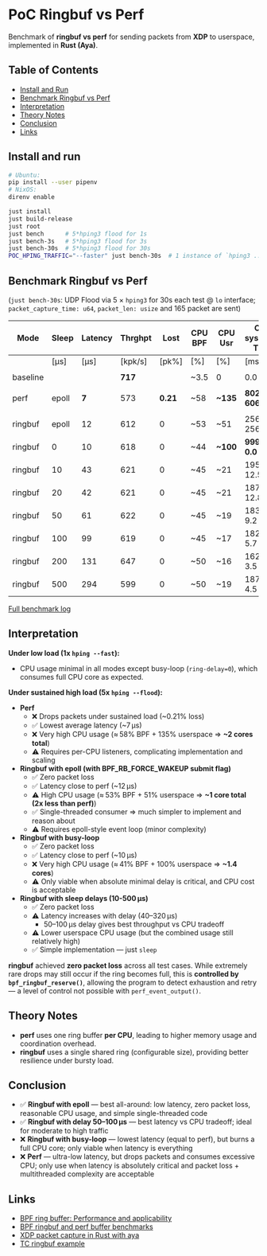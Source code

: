 # PoC Ringbuf vs Perf

Benchmark of **ringbuf vs perf** for sending packets from **XDP** to userspace, implemented in **Rust (Aya)**.

## Table of Contents

- [Install and Run](#install-and-run)
- [Benchmark Ringbuf vs Perf](#benchmark-ringbuf-vs-perf)
- [Interpretation](#interpretation)
- [Theory Notes](#theory-notes)
- [Conclusion](#conclusion)
- [Links](#links)

## Install and run

```sh
# Ubuntu:
pip install --user pipenv
# NixOS:
direnv enable

just install
just build-release
just root
just bench      # 5*hping3 flood for 1s
just bench-3s   # 5*hping3 flood for 3s
just bench-30s  # 5*hping3 flood for 30s
POC_HPING_TRAFFIC="--faster" just bench-30s  # 1 instance of `hping3 ... --faster`
```

## Benchmark Ringbuf vs Perf

(`just bench-30s`: UDP Flood via 5 × `hping3` for 30s each test @ `lo` interface;
 `packet_capture_time: u64`, `packet_len: usize` and 165 packet are sent)

| Mode    | Sleep | Latency | Thrghpt | Lost   | CPU BPF | CPU Usr | CPU sys+user Time |
|---------|-------|---------|---------|--------|---------|---------|-------------------|
|         | [µs]  | [µs]    | [kpk/s] | [pk%]  | [%]     | [%]     | [ms/s]            |
|         |       |         |         |        |         |         |                   |
| baseline|       |         | **717** |        |   ~3.5  |     0   |     0.0 +   0.0   |
|         |       |         |         |        |         |         |                   |
| perf    | epoll |  **7**  |   573   |**0.21**|  ~58    |**~135** | **802.8 + 606.7** |
|         |       |         |         |        |         |         |                   |
| ringbuf | epoll |   12    |   612   |  0     |  ~53    |   ~51   |   256.0 + 256.1   |
| ringbuf |     0 |   10    |   618   |  0     |  ~44    |**~100** | **999.7 +   0.0** |
| ringbuf |    10 |   43    |   621   |  0     |  ~45    |   ~21   |   195.2 +  12.5   |
| ringbuf |    20 |   42    |   621   |  0     |  ~45    |   ~21   |   187.2 +  12.8   |
| ringbuf |    50 |   61    |   622   |  0     |  ~45    |   ~19   |   183.9 +   9.2   |
| ringbuf |   100 |   99    |   619   |  0     |  ~45    |   ~17   |   182.7 +   5.7   |
| ringbuf |   200 |  131    |   647   |  0     |  ~50    |   ~16   |   162.4 +   3.5   |
| ringbuf |   500 |  294    |   599   |  0     |  ~50    |   ~19   |   187.9 +   4.5   |

[Full benchmark log](./docs/bench_buf_165_flood.md)


## Interpretation

**Under low load (1x `hping --fast`):**

- CPU usage minimal in all modes except busy-loop (`ring-delay=0`), which consumes full CPU core as expected.

**Under sustained high load (5x `hping --flood`):**

- **Perf**
  - ❌ Drops packets under sustained load (~0.21% loss)
  - ✅ Lowest average latency (~7 µs)
  - ❌ Very high CPU usage (≈ 58% BPF + 135% userspace => **~2 cores total**)
  - ⚠️ Requires per-CPU listeners, complicating implementation and scaling
- **Ringbuf with epoll (with BPF_RB_FORCE_WAKEUP submit flag)**
  - ✅ Zero packet loss
  - ✅ Latency close to perf (~12 µs)
  - ⚠️ High CPU usage (≈ 53% BPF + 51% userspace => **~1 core total (2x less than perf)**)
  - ✅ Single-threaded consumer => much simpler to implement and reason about
  - ⚠️ Requires epoll-style event loop (minor complexity)
- **Ringbuf with busy-loop**
  - ✅ Zero packet loss
  - ✅ Latency close to perf (~10 µs)
  - ❌ Very high CPU usage (≈ 41% BPF + 100% userspace => **~1.4 cores**)
  - ⚠️ Only viable when absolute minimal delay is critical, and CPU cost is acceptable
- **Ringbuf with sleep delays (10-500 µs)**
  - ✅ Zero packet loss
  - ⚠️ Latency increases with delay (40–320 µs)
    -  50–100 µs delay gives best throughput vs CPU tradeoff
  - ⚠️ Lower userspace CPU usage (but the combined usage still relatively high)
  - ✅ Simple implementation — just `sleep`

**ringbuf** achieved **zero packet loss** across all test cases. While extremely rare drops may still occur if the ring becomes full, this is **controlled by `bpf_ringbuf_reserve()`**, allowing the program to detect exhaustion and retry — a level of control not possible with `perf_event_output()`.


## Theory Notes

- **perf** uses one ring buffer **per CPU**, leading to higher memory usage and coordination overhead.
- **ringbuf** uses a single shared ring (configurable size), providing better resilience under bursty load.


## Conclusion

- ✅ **Ringbuf with epoll** — best all-around: low latency, zero packet loss, reasonable CPU usage, and simple single-threaded code
- ✅ **Ringbuf with delay 50–100 µs** — best latency vs CPU tradeoff; ideal for moderate to high traffic
- ❌ **Ringbuf with busy-loop** — lowest latency (equal to perf), but burns a full CPU core; only viable when latency is everything
- ❌ **Perf** — ultra-low latency, but drops packets and consumes excessive CPU; only use when latency is absolutely critical and packet loss + multithreaded complexity are acceptable

## Links

- [BPF ring buffer: Performance and applicability](https://nakryiko.com/posts/bpf-ringbuf/#performance-and-applicability)
- [BPF ringbuf and perf buffer benchmarks](https://patchwork.ozlabs.org/project/netdev/patch/20200529075424.3139988-5-andriin@fb.com)
- [XDP packet capture in Rust with aya](https://reitw.fr/blog/aya-xdp-pcap)
- [TC ringbuf example](https://github.com/vadorovsky/aya-examples/tree/main/tc-ringbuf)
